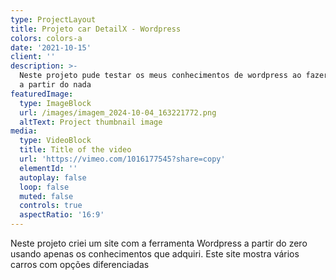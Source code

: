 ```yaml
---
type: ProjectLayout
title: Projeto car DetailX - Wordpress
colors: colors-a
date: '2021-10-15'
client: ''
description: >-
  Neste projeto pude testar os meus conhecimentos de wordpress ao fazer um site
  a partir do nada 
featuredImage:
  type: ImageBlock
  url: /images/imagem_2024-10-04_163221772.png
  altText: Project thumbnail image
media:
  type: VideoBlock
  title: Title of the video
  url: 'https://vimeo.com/1016177545?share=copy'
  elementId: ''
  autoplay: false
  loop: false
  muted: false
  controls: true
  aspectRatio: '16:9'
---
```

Neste projeto criei um site com a ferramenta Wordpress a partir do zero usando apenas os conhecimentos que adquiri. Este site mostra vários carros com opções diferenciadas
